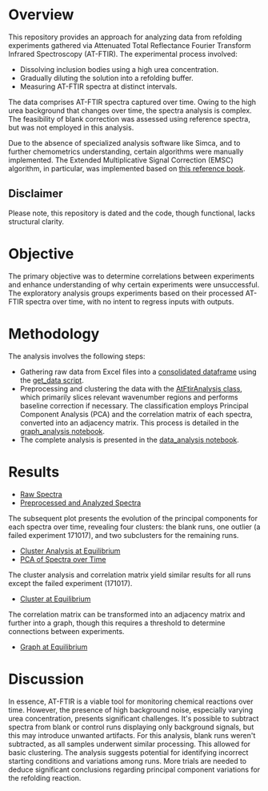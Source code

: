 # Overview

This repository provides an approach for analyzing data from refolding experiments gathered via Attenuated Total Reflectance Fourier Transform Infrared Spectroscopy (AT-FTIR). The experimental process involved:

- Dissolving inclusion bodies using a high urea concentration.
- Gradually diluting the solution into a refolding buffer.
- Measuring AT-FTIR spectra at distinct intervals.

The data comprises AT-FTIR spectra captured over time. Owing to the high urea background that changes over time, the spectra analysis is complex. The feasibility of blank correction was assessed using reference spectra, but was not employed in this analysis.

Due to the absence of specialized analysis software like Simca, and to further chemometrics understanding, certain algorithms were manually implemented. The Extended Multiplicative Signal Correction (EMSC) algorithm, in particular, was implemented based on [this reference book](https://link.springer.com/book/10.1007/978-3-642-17841-2).

## Disclaimer
Please note, this repository is dated and the code, though functional, lacks structural clarity.

# Objective
The primary objective was to determine correlations between experiments and enhance understanding of why certain experiments were unsuccessful. The exploratory analysis groups experiments based on their processed AT-FTIR spectra over time, with no intent to regress inputs with outputs.

# Methodology

The analysis involves the following steps:

- Gathering raw data from Excel files into a [consolidated dataframe](export/one_to_rule_them_all.xlsx) using the [get_data script](scripts/get_data.py).
- Preprocessing and clustering the data with the [AtFtirAnalysis class](scripts/include/AtFtirAnalysis.py), which primarily slices relevant wavenumber regions and performs baseline correction if necessary. The classification employs Principal Component Analysis (PCA) and the correlation matrix of each spectra, converted into an adjacency matrix. This process is detailed in the [graph_analysis notebook](scripts/graph_analysis.py).
- The complete analysis is presented in the [data_analysis notebook](scripts/data_analysis.ipynb).

# Results

- [Raw Spectra](plots/pca/spectra.png)
- [Preprocessed and Analyzed Spectra](plots/pca/analyzed_spectra.png)

The subsequent plot presents the evolution of the principal components for each spectra over time, revealing four clusters: the blank runs, one outlier (a failed experiment 171017), and two subclusters for the remaining runs.

- [Cluster Analysis at Equilibrium](plots/clustermaps)
- [PCA of Spectra over Time](plots/pca/pca.png)

The cluster analysis and correlation matrix yield similar results for all runs except the failed experiment (171017).

- [Cluster at Equilibrium](plots/clustermaps/clustermap_t60_1200_1800.png)

The correlation matrix can be transformed into an adjacency matrix and further into a graph, though this requires a threshold to determine connections between experiments.

- [Graph at Equilibrium](plots/igraph/igraph.png)

# Discussion

In essence, AT-FTIR is a viable tool for monitoring chemical reactions over time. However, the presence of high background noise, especially varying urea concentration, presents significant challenges. It's possible to subtract spectra from blank or control runs displaying only background signals, but this may introduce unwanted artifacts. For this analysis, blank runs weren't subtracted, as all samples underwent similar processing. This allowed for basic clustering. The analysis suggests potential for identifying incorrect starting conditions and variations among runs. More trials are needed to deduce significant conclusions regarding principal component variations for the refolding reaction.